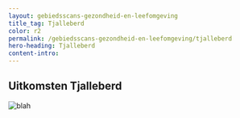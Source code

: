 ```yaml
---
layout: gebiedsscans-gezondheid-en-leefomgeving
title_tag: Tjalleberd
color: r2
permalink: /gebiedsscans-gezondheid-en-leefomgeving/tjalleberd
hero-heading: Tjalleberd
content-intro:
---
```

## Uitkomsten Tjalleberd

![blah](/uploads/Grafieken_Gebiedsscans_Dorpen-21.png)

